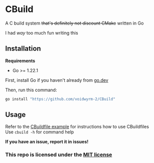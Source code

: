 # CBuild
A C build system ~~that's definitely not discount CMake~~ written in Go

I had *way* too much fun writing this

## Installation
**Requirements**
* Go >= 1.22.1

First, install Go if you haven't already from [go.dev](go.dev)

Then, run this command:
```sh
go install "https://github.com/voidwyrm-2/CBuild"
```

## Usage
Refer to the [CBuildfile example](./CBuildfile_example.txt) for instructions how to use CBuildfiles<br>
Use `cbuild -h` for command help

**If you have an issue, report it in issues!**

### This repo is licensed under the [MIT license](./LICENSE)